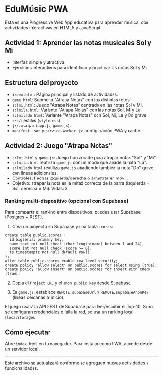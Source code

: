 # EduMúsic PWA

Esta es una Progressive Web App educativa para aprender música, con actividades interactivas en HTML5 y JavaScript.

## Actividad 1: Aprender las notas musicales Sol y Mi

- Interfaz simple y atractiva.
- Ejercicios interactivos para identificar y practicar las notas Sol y Mi.

## Estructura del proyecto
- `index.html`: Página principal y listado de actividades.
- `game.html`: Submenú "Atrapa Notas" con los distintos retos.
- `solmi.html`: Juego "Atrapa Notas" centrado en las notas Sol y Mi.
- `solmila.html`: Variante "Atrapa Notas" con las notas Sol, Mi y La.
- `solmilado.html`: Variante "Atrapa Notas" con Sol, Mi, La y Do grave.
- `css/`: estilos (`style.css`).
- `js/`: scripts (`app.js`, `game.js`).
- `manifest.json` y `service-worker.js`: configuración PWA y caché.

## Actividad 2: Juego "Atrapa Notas"
- `solmi.html` y `game.js`: Juego tipo arcade para atrapar notas "Sol" y "Mi".
- `solmila.html` reutiliza `game.js` con un modo que añade la nota "La".
- `solmilado.html` reutiliza `game.js` añadiendo también la nota "Do" grave con líneas adicionales.
- Controles: flechas izquierda/derecha o arrastrar en móvil.
- Objetivo: atrapar la nota en la mitad correcta de la barra (izquierda = Sol, derecha = Mi). Vidas: 3.

### Ranking multi-dispositivo (opcional con Supabase)
Para compartir el ranking entre dispositivos, puedes usar Supabase (Postgres + REST).

1) Crea un proyecto en Supabase y una tabla `scores`:
```
create table public.scores (
  id bigserial primary key,
  name text not null check (char_length(name) between 1 and 24),
  score int not null check (score >= 0),
  ts timestamptz not null default now()
);
alter table public.scores enable row level security;
create policy "allow select" on public.scores for select using (true);
create policy "allow insert" on public.scores for insert with check (true);
```

2) Copia el `Project URL` y el `anon public key` desde Supabase.

3) En `game.js`, establece `REMOTE.supabaseUrl` y `REMOTE.supabaseAnonKey` (líneas cercanas al inicio).

El juego usará la API REST de Supabase para leer/escribir el Top-10. Si no se configuran credenciales o falla la red, se usa un ranking local (`localStorage`).

## Cómo ejecutar
Abre `index.html` en tu navegador. Para instalar como PWA, accede desde un servidor local.

---
Este archivo se actualizará conforme se agreguen nuevas actividades y funcionalidades.
